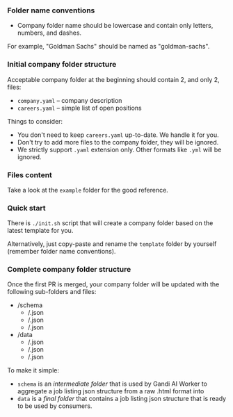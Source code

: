 ### Folder name conventions
- Company folder name should be lowercase and contain only letters, numbers, and dashes. 

For example, "Goldman Sachs" should be named as "goldman-sachs".

### Initial company folder structure
Acceptable company folder at the beginning should contain 2, and only 2, files:
- `company.yaml` – company description
- `careers.yaml` – simple list of open positions

Things to consider: 
- You don't need to keep `careers.yaml` up-to-date. We handle it for you.
- Don't try to add more files to the company folder, they will be ignored.
- We strictly support `.yaml` extension only. Other formats like `.yml` will be ignored.

### Files content
Take a look at the `example` folder for the good reference.

### Quick start
There is `./init.sh` script that will create a company folder based on the latest template for you. 

Alternatively, just copy-paste and rename the `template` folder by yourself (remember folder name conventions).

### Complete company folder structure
Once the first PR is merged, your company folder will be updated with the following sub-folders and files:
- /schema
  - /<job-position-1-name>.json
  - /<job-position-2-name>.json
  - /<job-position-n-name>.json
- /data
  - /<job-position-1-name>.json
  - /<job-position-2-name>.json
  - /<job-position-n-name>.json

To make it simple: 
- `schema` is an _intermediate folder_ that is used by Gandi AI Worker to aggregate a job listing json structure from a raw .html format into
- `data` is a _final folder_ that contains a job listing json structure that is ready to be used by consumers. 